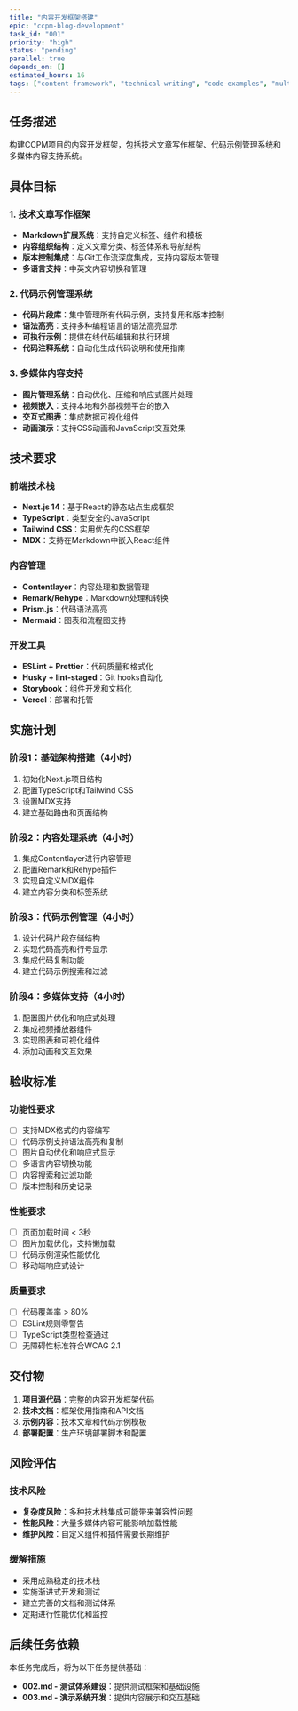 ```yaml
---
title: "内容开发框架搭建"
epic: "ccpm-blog-development"
task_id: "001"
priority: "high"
status: "pending"
parallel: true
depends_on: []
estimated_hours: 16
tags: ["content-framework", "technical-writing", "code-examples", "multimedia"]
---
```


## 任务描述

构建CCPM项目的内容开发框架，包括技术文章写作框架、代码示例管理系统和多媒体内容支持系统。

## 具体目标

### 1. 技术文章写作框架
- **Markdown扩展系统**：支持自定义标签、组件和模板
- **内容组织结构**：定义文章分类、标签体系和导航结构
- **版本控制集成**：与Git工作流深度集成，支持内容版本管理
- **多语言支持**：中英文内容切换和管理

### 2. 代码示例管理系统
- **代码片段库**：集中管理所有代码示例，支持复用和版本控制
- **语法高亮**：支持多种编程语言的语法高亮显示
- **可执行示例**：提供在线代码编辑和执行环境
- **代码注释系统**：自动化生成代码说明和使用指南

### 3. 多媒体内容支持
- **图片管理系统**：自动优化、压缩和响应式图片处理
- **视频嵌入**：支持本地和外部视频平台的嵌入
- **交互式图表**：集成数据可视化组件
- **动画演示**：支持CSS动画和JavaScript交互效果

## 技术要求

### 前端技术栈
- **Next.js 14**：基于React的静态站点生成框架
- **TypeScript**：类型安全的JavaScript
- **Tailwind CSS**：实用优先的CSS框架
- **MDX**：支持在Markdown中嵌入React组件

### 内容管理
- **Contentlayer**：内容处理和数据管理
- **Remark/Rehype**：Markdown处理和转换
- **Prism.js**：代码语法高亮
- **Mermaid**：图表和流程图支持

### 开发工具
- **ESLint + Prettier**：代码质量和格式化
- **Husky + lint-staged**：Git hooks自动化
- **Storybook**：组件开发和文档化
- **Vercel**：部署和托管

## 实施计划

### 阶段1：基础架构搭建（4小时）
1. 初始化Next.js项目结构
2. 配置TypeScript和Tailwind CSS
3. 设置MDX支持
4. 建立基础路由和页面结构

### 阶段2：内容处理系统（4小时）
1. 集成Contentlayer进行内容管理
2. 配置Remark和Rehype插件
3. 实现自定义MDX组件
4. 建立内容分类和标签系统

### 阶段3：代码示例管理（4小时）
1. 设计代码片段存储结构
2. 实现代码高亮和行号显示
3. 集成代码复制功能
4. 建立代码示例搜索和过滤

### 阶段4：多媒体支持（4小时）
1. 配置图片优化和响应式处理
2. 集成视频播放器组件
3. 实现图表和可视化组件
4. 添加动画和交互效果

## 验收标准

### 功能性要求
- [ ] 支持MDX格式的内容编写
- [ ] 代码示例支持语法高亮和复制
- [ ] 图片自动优化和响应式显示
- [ ] 多语言内容切换功能
- [ ] 内容搜索和过滤功能
- [ ] 版本控制和历史记录

### 性能要求
- [ ] 页面加载时间 < 3秒
- [ ] 图片加载优化，支持懒加载
- [ ] 代码示例渲染性能优化
- [ ] 移动端响应式设计

### 质量要求
- [ ] 代码覆盖率 > 80%
- [ ] ESLint规则零警告
- [ ] TypeScript类型检查通过
- [ ] 无障碍性标准符合WCAG 2.1

## 交付物

1. **项目源代码**：完整的内容开发框架代码
2. **技术文档**：框架使用指南和API文档
3. **示例内容**：技术文章和代码示例模板
4. **部署配置**：生产环境部署脚本和配置

## 风险评估

### 技术风险
- **复杂度风险**：多种技术栈集成可能带来兼容性问题
- **性能风险**：大量多媒体内容可能影响加载性能
- **维护风险**：自定义组件和插件需要长期维护

### 缓解措施
- 采用成熟稳定的技术栈
- 实施渐进式开发和测试
- 建立完善的文档和测试体系
- 定期进行性能优化和监控

## 后续任务依赖

本任务完成后，将为以下任务提供基础：
- **002.md - 测试体系建设**：提供测试框架和基础设施
- **003.md - 演示系统开发**：提供内容展示和交互基础